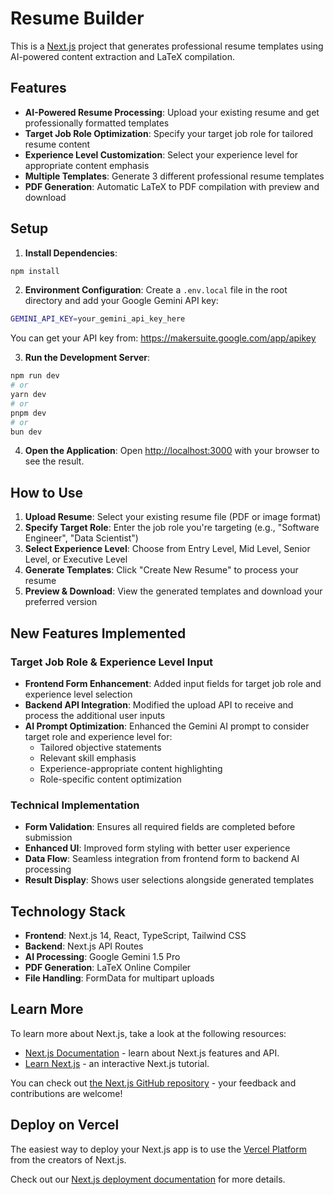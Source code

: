# Resume Builder

This is a [Next.js](https://nextjs.org) project that generates professional resume templates using AI-powered content extraction and LaTeX compilation.

## Features

- **AI-Powered Resume Processing**: Upload your existing resume and get professionally formatted templates
- **Target Job Role Optimization**: Specify your target job role for tailored resume content
- **Experience Level Customization**: Select your experience level for appropriate content emphasis
- **Multiple Templates**: Generate 3 different professional resume templates
- **PDF Generation**: Automatic LaTeX to PDF compilation with preview and download

## Setup

1. **Install Dependencies**:
```bash
npm install
```

2. **Environment Configuration**:
Create a `.env.local` file in the root directory and add your Google Gemini API key:
```bash
GEMINI_API_KEY=your_gemini_api_key_here
```
You can get your API key from: https://makersuite.google.com/app/apikey

3. **Run the Development Server**:
```bash
npm run dev
# or
yarn dev
# or
pnpm dev
# or
bun dev
```

4. **Open the Application**:
Open [http://localhost:3000](http://localhost:3000) with your browser to see the result.

## How to Use

1. **Upload Resume**: Select your existing resume file (PDF or image format)
2. **Specify Target Role**: Enter the job role you're targeting (e.g., "Software Engineer", "Data Scientist")
3. **Select Experience Level**: Choose from Entry Level, Mid Level, Senior Level, or Executive Level
4. **Generate Templates**: Click "Create New Resume" to process your resume
5. **Preview & Download**: View the generated templates and download your preferred version

## New Features Implemented

### Target Job Role & Experience Level Input
- **Frontend Form Enhancement**: Added input fields for target job role and experience level selection
- **Backend API Integration**: Modified the upload API to receive and process the additional user inputs
- **AI Prompt Optimization**: Enhanced the Gemini AI prompt to consider target role and experience level for:
  - Tailored objective statements
  - Relevant skill emphasis
  - Experience-appropriate content highlighting
  - Role-specific content optimization

### Technical Implementation
- **Form Validation**: Ensures all required fields are completed before submission
- **Enhanced UI**: Improved form styling with better user experience
- **Data Flow**: Seamless integration from frontend form to backend AI processing
- **Result Display**: Shows user selections alongside generated templates

## Technology Stack

- **Frontend**: Next.js 14, React, TypeScript, Tailwind CSS
- **Backend**: Next.js API Routes
- **AI Processing**: Google Gemini 1.5 Pro
- **PDF Generation**: LaTeX Online Compiler
- **File Handling**: FormData for multipart uploads

## Learn More

To learn more about Next.js, take a look at the following resources:

- [Next.js Documentation](https://nextjs.org/docs) - learn about Next.js features and API.
- [Learn Next.js](https://nextjs.org/learn) - an interactive Next.js tutorial.

You can check out [the Next.js GitHub repository](https://github.com/vercel/next.js) - your feedback and contributions are welcome!

## Deploy on Vercel

The easiest way to deploy your Next.js app is to use the [Vercel Platform](https://vercel.com/new?utm_medium=default-template&filter=next.js&utm_source=create-next-app&utm_campaign=create-next-app-readme) from the creators of Next.js.

Check out our [Next.js deployment documentation](https://nextjs.org/docs/app/building-your-application/deploying) for more details.
